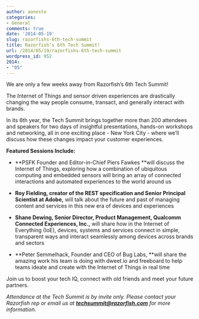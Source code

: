```yaml
---
author: aonesto
categories:
- General
comments: true
date: '2014-05-19'
slug: razorfishs-6th-tech-summit
title: Razorfish’s 6th Tech Summit!
url: /2014/05/19/razorfishs-6th-tech-summit
wordpress_id: 952
2014:
- "05"
---
```



We are only a few weeks away from Razorfish’s 6th Tech Summit!

The Internet of Things and sensor driven experiences are drastically changing the way people consume, transact, and generally interact with brands.

In its 6th year, the Tech Summit brings together more than 200 attendees and speakers for two days of insightful presentations, hands-on workshops and networking, all in one exciting place - New York City - where we’ll discuss how these changes impact your customer experiences.

**Featured Sessions Include:**



	
  * **PSFK Founder and Editor-in-Chief Piers Fawkes **will discuss the Internet of Things, exploring how a combination of ubiquitous computing and embedded sensors will bring an array of connected interactions and automated experiences to the world around us

	
  * **Roy Fielding, creator of the REST specification and Senior Principal Scientist at Adobe,** will talk about the future and past of managing content and services in this new era of devices and experiences

	
  * **Shane Dewing, Senior Director, Product Management, Qualcomm Connected Experiences, Inc.,** will share how in the Internet of Everything (IoE), devices, systems and services connect in simple, transparent ways and interact seamlessly among devices across brands and sectors

	
  * **Peter Semmelhack, Founder and CEO of Bug Labs, **will share the amazing work his team is doing with dweet.io and freeboard to help teams ideate and create with the Internet of Things in real time


Join us to boost your tech IQ, connect with old friends and meet your future partners.

_Attendance at the Tech Summit is by invite only. Please contact your Razorfish rep or email us at **techsummit@razorfish.com** for more information._
